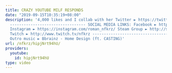 ```yaml
---
title: CRAZY YOUTUBE MILF RESPONDS
date: "2019-09-15T10:35:19+08:00"
description: '4,000 likes and I collab with her Twitter ► https://twitter.com/NFKRZAlt
  --------------------------------- SOCIAL MEDIA LINKS: Facebook ► https://www.facebook.com/NFKRZ1
  Instagram ► https://instagram.com/roman_nfkrz/ Steam Group ► http://steamcommunity.com/groups/nfkr...
  Twitch ► http://www.twitch.tv/nfkrz --------------------------------- Music: ---------------------------------
  Outro music ► Bbrainz - Home Design (ft. CASTING)'
url: /nfkrz/hipjNrt94hU/
providers:
  youtube:
    id: hipjNrt94hU
type: video
---
```

